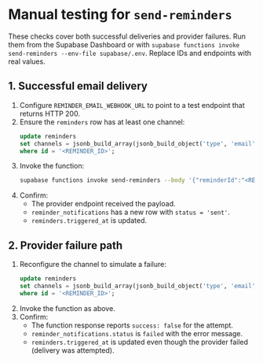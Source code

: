 # Manual testing for `send-reminders`

These checks cover both successful deliveries and provider failures. Run them from the Supabase Dashboard or with `supabase functions invoke send-reminders --env-file supabase/.env`. Replace IDs and endpoints with real values.

## 1. Successful email delivery
1. Configure `REMINDER_EMAIL_WEBHOOK_URL` to point to a test endpoint that returns HTTP 200.
2. Ensure the `reminders` row has at least one channel:
   ```sql
   update reminders
   set channels = jsonb_build_array(jsonb_build_object('type', 'email', 'target', 'test@example.com'))
   where id = '<REMINDER_ID>';
   ```
3. Invoke the function:
   ```bash
   supabase functions invoke send-reminders --body '{"reminderId":"<REMINDER_ID>"}'
   ```
4. Confirm:
   - The provider endpoint received the payload.
   - `reminder_notifications` has a new row with `status = 'sent'`.
   - `reminders.triggered_at` is updated.

## 2. Provider failure path
1. Reconfigure the channel to simulate a failure:
   ```sql
   update reminders
   set channels = jsonb_build_array(jsonb_build_object('type', 'email', 'target', 'test@example.com', 'simulateFailure', true))
   where id = '<REMINDER_ID>';
   ```
2. Invoke the function as above.
3. Confirm:
   - The function response reports `success: false` for the attempt.
   - `reminder_notifications.status` is `failed` with the error message.
   - `reminders.triggered_at` is updated even though the provider failed (delivery was attempted).
